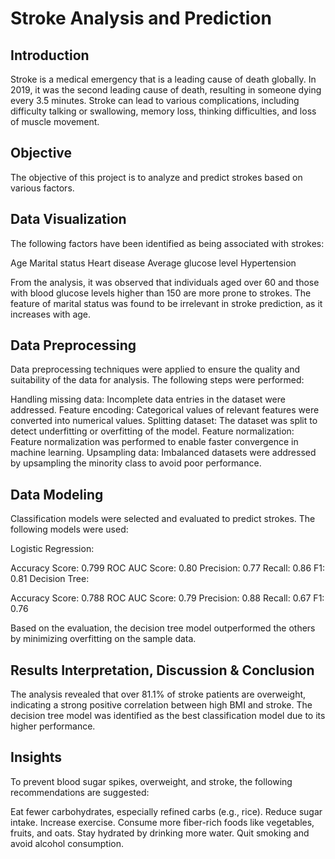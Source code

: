 # Stroke Analysis and Prediction


## Introduction
Stroke is a medical emergency that is a leading cause of death globally. In 2019, it was the second leading cause of death, resulting in someone dying every 3.5 minutes. Stroke can lead to various complications, including difficulty talking or swallowing, memory loss, thinking difficulties, and loss of muscle movement.

## Objective
The objective of this project is to analyze and predict strokes based on various factors.

## Data Visualization


The following factors have been identified as being associated with strokes:

Age
Marital status
Heart disease
Average glucose level
Hypertension

From the analysis, it was observed that individuals aged over 60 and those with blood glucose levels higher than 150 are more prone to strokes. The feature of marital status was found to be irrelevant in stroke prediction, as it increases with age.

## Data Preprocessing

Data preprocessing techniques were applied to ensure the quality and suitability of the data for analysis. The following steps were performed:

Handling missing data: Incomplete data entries in the dataset were addressed.
Feature encoding: Categorical values of relevant features were converted into numerical values.
Splitting dataset: The dataset was split to detect underfitting or overfitting of the model.
Feature normalization: Feature normalization was performed to enable faster convergence in machine learning.
Upsampling data: Imbalanced datasets were addressed by upsampling the minority class to avoid poor performance.


## Data Modeling

Classification models were selected and evaluated to predict strokes. The following models were used:

Logistic Regression:

Accuracy Score: 0.799
ROC AUC Score: 0.80
Precision: 0.77
Recall: 0.86
F1: 0.81
Decision Tree:

Accuracy Score: 0.788
ROC AUC Score: 0.79
Precision: 0.88
Recall: 0.67
F1: 0.76

Based on the evaluation, the decision tree model outperformed the others by minimizing overfitting on the sample data.

## Results Interpretation, Discussion & Conclusion
The analysis revealed that over 81.1% of stroke patients are overweight, indicating a strong positive correlation between high BMI and stroke. The decision tree model was identified as the best classification model due to its higher performance.

## Insights
To prevent blood sugar spikes, overweight, and stroke, the following recommendations are suggested:

Eat fewer carbohydrates, especially refined carbs (e.g., rice).
Reduce sugar intake.
Increase exercise.
Consume more fiber-rich foods like vegetables, fruits, and oats.
Stay hydrated by drinking more water.
Quit smoking and avoid alcohol consumption.
